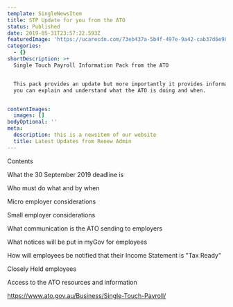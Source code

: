 ```yaml
---
template: SingleNewsItem
title: STP Update for you from the ATO
status: Published
date: 2019-05-31T23:57:22.593Z
featuredImage: 'https://ucarecdn.com/73eb437a-5b4f-497e-9a42-cab37d6e98f4/'
categories:
  - {}
shortDescription: >+
  Single Touch Payroll Information Pack from the ATO


  This pack provides an update but more importantly it provides information so
  you can explain and understand what the ATO is doing and when.


contentImages:
  images: []
bodyOptional: ''
meta:
  description: this is a newsitem of our website
  title: Latest Updates from Renew Admin
---
```

Contents



What the 30 September 2019 deadline is

Who must do what and by when

Micro employer considerations

Small employer considerations

What communication is the ATO sending to employers

What notices will be put in myGov for employees

How will employees be notified that their Income Statement is "Tax Ready"

Closely Held employees

Access to the ATO resources and information

https://www.ato.gov.au/Business/Single-Touch-Payroll/
